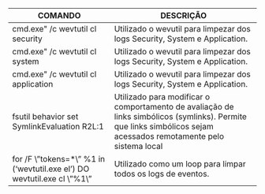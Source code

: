 | COMANDO | DESCRIÇÃO |
|--------------------------------------------|--------------------------------------------------------------------------------------|
| cmd.exe" /c wevtutil cl security | Utilizado o wevutil para limpezar dos logs Security, System e Application. |
| cmd.exe" /c wevtutil cl system | Utilizado o wevutil para limpezar dos logs Security, System e Application. |
| cmd.exe" /c wevtutil cl application | Utilizado o wevutil para limpezar dos logs Security, System e Application. |
| fsutil behavior set SymlinkEvaluation R2L:1 | Utilizado para modificar o comportamento de avaliação de links simbólicos (symlinks). Permite que links simbólicos sejam acessados remotamente pelo sistema local |
| for /F \”tokens=*\” %1 in (‘wevtutil.exe el’) DO wevtutil.exe cl \”%1\” | Utilizado como um loop para limpar todos os logs de eventos. |
